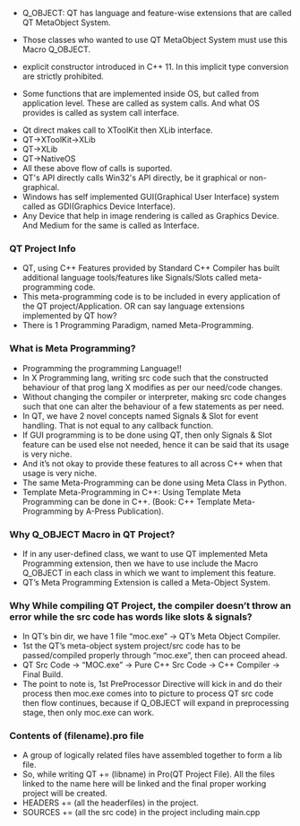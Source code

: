* Q_OBJECT: 
  QT has language and feature-wise extensions that are called QT MetaObject System.

* Those classes who wanted to use QT MetaObject System must use this Macro Q_OBJECT.

* explicit constructor introduced in C++ 11.
  In this implicit type conversion are strictly prohibited.
  
* Some functions that are implemented inside OS, but called from application level. These are called as system calls. And what OS provides is called as system call interface.

- Qt direct makes call to XToolKit then XLib interface.
- QT->XToolKit->XLib
- QT->XLib
- QT->NativeOS
- All these above flow of calls is suported.
- QT's API directly calls Win32's API directly, be it graphical or non-graphical.
- Windows has self implemented GUI(Graphical User Interface) system called as GDI(Graphics Device Interface).
- Any Device that help in image rendering is called as Graphics Device. And Medium for the same is called as Interface.

### QT Project Info
- QT, using C++ Features provided by Standard C++ Compiler has built additional language tools/features like Signals/Slots called meta-programming code.
- This meta-programming code is to be included in every application of the QT project/Application. 
OR can say language extensions implemented by QT how?
- There is 1 Programming Paradigm, named Meta-Programming.

### What is Meta Programming?
- Programming the programming Language!!
- In X Programming lang, writing src code such that the constructed behaviour of that prog lang X modifies as per our need/code changes.
- Without changing the compiler or interpreter, making src code changes such that one can alter the behaviour of a few statements as per need.
- In QT, we have 2 novel concepts named Signals & Slot for event handling. That is not equal to any callback function.
- If GUI programming is to be done using QT, then only Signals & Slot feature can be used else not needed, hence it can be said that its usage is very niche.
- And it’s not okay to provide these features to all across C++ when that usage is very niche.
- The same Meta-Programming can be done using Meta Class in Python.
- Template Meta-Programming in C++: Using Template Meta Programming can be done in C++. (Book: C++ Template Meta-Programming by A-Press Publication).

### Why Q_OBJECT Macro in QT Project?
- If in any user-defined class, we want to use QT implemented Meta Programming extension, then we have to use include the Macro Q_OBJECT in each class in which we want to implement this feature.
- QT’s Meta Programming Extension is called a Meta-Object System.

### Why While compiling QT Project, the compiler doesn’t throw an error while the src code has words like slots & signals?
- In QT’s bin dir,  we have 1 file “moc.exe” -> QT’s Meta Object Compiler. 
- 1st the QT’s meta-object system project/src code has to be passed/compiled properly through “moc.exe”, then can proceed ahead.
- QT Src Code -> “MOC.exe” -> Pure C++ Src Code -> C++ Compiler -> Final Build.
- The point to note is, 1st PreProcessor Directive will kick in and do their process then moc.exe comes into to picture to process QT src code then flow continues, because if Q_OBJECT will expand in preprocessing stage, then only moc.exe can work.

### Contents of (filename).pro file
 - A group of logically related files have assembled together to form a lib file.
- So, while writing QT += (libname) in Pro(QT Project File). All the files linked to the name here will be linked and the final proper working project will be created.
-  HEADERS += (all the headerfiles) in the project.
- SOURCES += (all the src code) in the project including main.cpp
